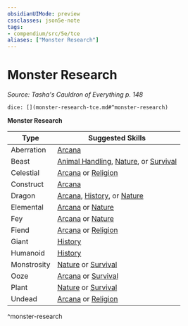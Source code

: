 ```yaml
---
obsidianUIMode: preview
cssclasses: json5e-note
tags:
- compendium/src/5e/tce
aliases: ["Monster Research"]
---
```

# Monster Research
*Source: Tasha's Cauldron of Everything p. 148* 

`dice: [](monster-research-tce.md#^monster-research)`

**Monster Research**

| Type | Suggested Skills |
|------|------------------|
| Aberration | [Arcana](/3-Mechanics/CLI/rules/skills.md#Arcana) |
| Beast | [Animal Handling](/3-Mechanics/CLI/rules/skills.md#Animal%20Handling), [Nature](/3-Mechanics/CLI/rules/skills.md#Nature), or [Survival](/3-Mechanics/CLI/rules/skills.md#Survival) |
| Celestial | [Arcana](/3-Mechanics/CLI/rules/skills.md#Arcana) or [Religion](/3-Mechanics/CLI/rules/skills.md#Religion) |
| Construct | [Arcana](/3-Mechanics/CLI/rules/skills.md#Arcana) |
| Dragon | [Arcana](/3-Mechanics/CLI/rules/skills.md#Arcana), [History](/3-Mechanics/CLI/rules/skills.md#History), or [Nature](/3-Mechanics/CLI/rules/skills.md#Nature) |
| Elemental | [Arcana](/3-Mechanics/CLI/rules/skills.md#Arcana) or [Nature](/3-Mechanics/CLI/rules/skills.md#Nature) |
| Fey | [Arcana](/3-Mechanics/CLI/rules/skills.md#Arcana) or [Nature](/3-Mechanics/CLI/rules/skills.md#Nature) |
| Fiend | [Arcana](/3-Mechanics/CLI/rules/skills.md#Arcana) or [Religion](/3-Mechanics/CLI/rules/skills.md#Religion) |
| Giant | [History](/3-Mechanics/CLI/rules/skills.md#History) |
| Humanoid | [History](/3-Mechanics/CLI/rules/skills.md#History) |
| Monstrosity | [Nature](/3-Mechanics/CLI/rules/skills.md#Nature) or [Survival](/3-Mechanics/CLI/rules/skills.md#Survival) |
| Ooze | [Arcana](/3-Mechanics/CLI/rules/skills.md#Arcana) or [Survival](/3-Mechanics/CLI/rules/skills.md#Survival) |
| Plant | [Nature](/3-Mechanics/CLI/rules/skills.md#Nature) or [Survival](/3-Mechanics/CLI/rules/skills.md#Survival) |
| Undead | [Arcana](/3-Mechanics/CLI/rules/skills.md#Arcana) or [Religion](/3-Mechanics/CLI/rules/skills.md#Religion) |
^monster-research